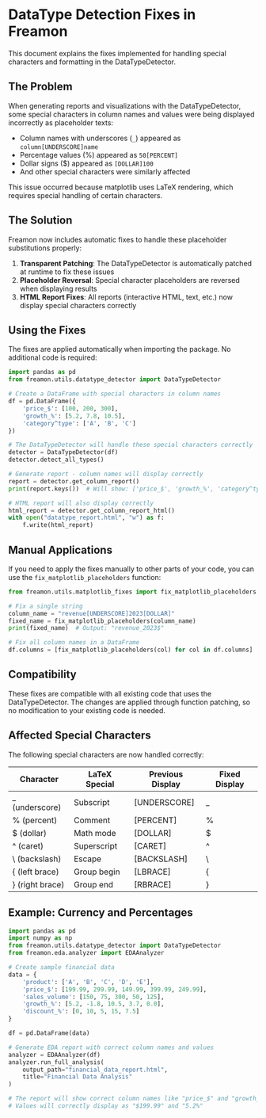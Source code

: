 # DataType Detection Fixes in Freamon

This document explains the fixes implemented for handling special characters and formatting in the DataTypeDetector.

## The Problem

When generating reports and visualizations with the DataTypeDetector, some special characters in column names and values were being displayed incorrectly as placeholder texts:

- Column names with underscores (`_`) appeared as `column[UNDERSCORE]name`
- Percentage values (%) appeared as `50[PERCENT]`
- Dollar signs ($) appeared as `[DOLLAR]100`
- And other special characters were similarly affected

This issue occurred because matplotlib uses LaTeX rendering, which requires special handling of certain characters.

## The Solution

Freamon now includes automatic fixes to handle these placeholder substitutions properly:

1. **Transparent Patching**: The DataTypeDetector is automatically patched at runtime to fix these issues
2. **Placeholder Reversal**: Special character placeholders are reversed when displaying results
3. **HTML Report Fixes**: All reports (interactive HTML, text, etc.) now display special characters correctly

## Using the Fixes

The fixes are applied automatically when importing the package. No additional code is required:

```python
import pandas as pd
from freamon.utils.datatype_detector import DataTypeDetector

# Create a DataFrame with special characters in column names
df = pd.DataFrame({
    'price_$': [100, 200, 300],
    'growth_%': [5.2, 7.8, 10.5],
    'category^type': ['A', 'B', 'C']
})

# The DataTypeDetector will handle these special characters correctly
detector = DataTypeDetector(df)
detector.detect_all_types()

# Generate report - column names will display correctly
report = detector.get_column_report()
print(report.keys())  # Will show: ['price_$', 'growth_%', 'category^type']

# HTML report will also display correctly
html_report = detector.get_column_report_html()
with open("datatype_report.html", "w") as f:
    f.write(html_report)
```

## Manual Applications

If you need to apply the fixes manually to other parts of your code, you can use the `fix_matplotlib_placeholders` function:

```python
from freamon.utils.matplotlib_fixes import fix_matplotlib_placeholders

# Fix a single string
column_name = "revenue[UNDERSCORE]2023[DOLLAR]"
fixed_name = fix_matplotlib_placeholders(column_name)
print(fixed_name)  # Output: "revenue_2023$"

# Fix all column names in a DataFrame
df.columns = [fix_matplotlib_placeholders(col) for col in df.columns]
```

## Compatibility

These fixes are compatible with all existing code that uses the DataTypeDetector. The changes are applied through function patching, so no modification to your existing code is needed.

## Affected Special Characters

The following special characters are now handled correctly:

| Character | LaTeX Special | Previous Display | Fixed Display |
|-----------|---------------|------------------|---------------|
| _ (underscore) | Subscript | [UNDERSCORE] | _ |
| % (percent) | Comment | [PERCENT] | % |
| $ (dollar) | Math mode | [DOLLAR] | $ |
| ^ (caret) | Superscript | [CARET] | ^ |
| \ (backslash) | Escape | [BACKSLASH] | \ |
| { (left brace) | Group begin | [LBRACE] | { |
| } (right brace) | Group end | [RBRACE] | } |

## Example: Currency and Percentages

```python
import pandas as pd
import numpy as np
from freamon.utils.datatype_detector import DataTypeDetector
from freamon.eda.analyzer import EDAAnalyzer

# Create sample financial data
data = {
    'product': ['A', 'B', 'C', 'D', 'E'],
    'price_$': [199.99, 299.99, 149.99, 399.99, 249.99],
    'sales_volume': [150, 75, 300, 50, 125],
    'growth_%': [5.2, -1.8, 10.5, 3.7, 0.0],
    'discount_%': [0, 10, 5, 15, 7.5]
}

df = pd.DataFrame(data)

# Generate EDA report with correct column names and values
analyzer = EDAAnalyzer(df)
analyzer.run_full_analysis(
    output_path="financial_data_report.html",
    title="Financial Data Analysis"
)

# The report will show correct column names like "price_$" and "growth_%"
# Values will correctly display as "$199.99" and "5.2%"
```